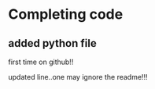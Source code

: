 # Completing code 
## added python file

first time on github!!

updated line..one may ignore the readme!!!

